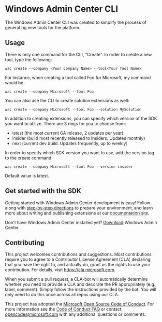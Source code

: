 # Windows Admin Center CLI #

The Windows Admin Center CLI was created to simplify the process of generating new tools for the platform.

## Usage ##

There is only one command for the CLI, "Create".  In order to create a new tool, type the following:

```
wac create --company <Your Company Name> --tool<Your Tool Name>
```
For instance, when creating a tool called Foo for Microsoft, my command would be:

```
wac create --company Microsoft --tool Foo
```

You can also use the CLI to create solution extensions as well:

```
wac create --company Microsoft --tool Foo --solution MySolution
```

In addition to creating extensions, you can specify which version of the SDK you want to utilize.  There are 3 rings for you to choose from:

* latest (the most current GA release, 2 updates per year)
* insider (build most recently released to Insiders.  Updates monthly)
* next (current dev build.  Updates frequently, up to weekly)

In order to specify which SDK version you want to use, add the version tag to the create command:

```
wac create --company Microsoft --tool Foo --version insider
```

Default value is latest.


## Get started with the SDK ##

Getting started with Windows Admin Center development is easy!  Follow along with [step-by-step directions](https://docs.microsoft.com/windows-server/manage/windows-admin-center/extend/prepare-development-environment) to prepare your environment, and learn more about writing and publishing extensions at our [documentation site](http://aka.ms/WindowsAdminCenter).

Don't have Windows Admin Center installed yet?  [Download](https://aka.ms/WACDownloadPage) Windows Admin Center.

## Contributing ##

This project welcomes contributions and suggestions.  Most contributions require you to agree to a
Contributor License Agreement (CLA) declaring that you have the right to, and actually do, grant us
the rights to use your contribution. For details, visit https://cla.microsoft.com.

When you submit a pull request, a CLA-bot will automatically determine whether you need to provide
a CLA and decorate the PR appropriately (e.g., label, comment). Simply follow the instructions
provided by the bot. You will only need to do this once across all repos using our CLA.

This project has adopted the [Microsoft Open Source Code of Conduct](https://opensource.microsoft.com/codeofconduct/).
For more information see the [Code of Conduct FAQ](https://opensource.microsoft.com/codeofconduct/faq/) or
contact [opencode@microsoft.com](mailto:opencode@microsoft.com) with any additional questions or comments.
